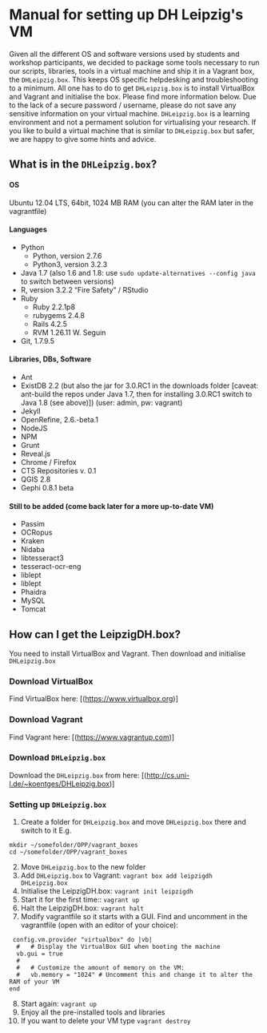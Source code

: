 # Manual for setting up DH Leipzig's VM 

Given all the different OS and software versions used by students and workshop participants, we decided to package some tools necessary to run our scripts, libraries, tools in a virtual machine and ship it in a Vagrant box, the `DHLeipzig.box`. This keeps OS specific helpdesking and troubleshooting to a minimum. All one has to do to get `DHLeipzig.box` is to install VirtualBox and Vagrant and initialise the box. Please find more information below. Due to the lack of a secure password / username, please do not save any sensitive information on your virtual machine. `DHLeipzig.box` is a learning environment and not a permament solution for virtualising your research. If you like to build a virtual machine that is similar to `DHLeipzig.box` but safer, we are happy to give some hints and advice.

## What is in the `DHLeipzig.box`?

#### OS

Ubuntu 12.04 LTS, 64bit, 1024 MB RAM (you can alter the RAM later in the vagrantfile)

#### Languages

- Python
  - Python, version 2.7.6
  - Python3, version 3.2.3
- Java 1.7 (also 1.6 and 1.8: use `sudo update-alternatives --config java` to switch between versions)
- R, version 3.2.2 “Fire Safety” / RStudio
- Ruby
  - Ruby 2.2.1p8
  - rubygems 2.4.8
  - Rails 4.2.5
  - RVM 1.26.11 W. Seguin
- Git, 1.7.9.5

#### Libraries, DBs, Software

- Ant
- ExistDB 2.2 (but also the jar for 3.0.RC1 in the downloads folder [caveat: ant-build the repos under Java 1.7, then for installing 3.0.RC1 switch to Java 1.8 (see above)]) (user: admin, pw: vagrant)
- Jekyll
- OpenRefine, 2.6.-beta.1
- NodeJS
- NPM
- Grunt
- Reveal.js
- Chrome / Firefox
- CTS Repositories v. 0.1
- QGIS 2.8
- Gephi 0.8.1 beta

#### Still to be added (come back later for a more up-to-date VM)

- Passim
- OCRopus
- Kraken
- Nidaba
- libtesseract3
- tesseract-ocr-eng
- liblept
- liblept
- Phaidra
- MySQL
- Tomcat

## How can I get the LeipzigDH.box?

You need to install VirtualBox and Vagrant. Then download and initialise `DHLeipzig.box`

### Download VirtualBox

Find VirtualBox here: [(https://www.virtualbox.org)]

### Download Vagrant

Find Vagrant here: [(https://www.vagrantup.com)]

### Download `DHLeipzig.box`

Download the `DHLeipzig.box` from here: [(http://cs.uni-l.de/~koentges/DHLeipzig.box)]

### Setting up `DHLeipzig.box`

1. Create a folder for `DHLeipzig.box` and move `DHLeipzig.box` there and switch to it
E.g. 
```
mkdir ~/somefolder/OPP/vagrant_boxes
cd ~/somefolder/OPP/vagrant_boxes
```
2. Move `DHLeipzig.box` to the new folder
3. Add `DHLeipzig.box` to Vagrant: `vagrant box add leipzigdh DHLeipzig.box`
4. Initialise the LeipzigDH.box: `vagrant init leipzigdh`
5. Start it for the first time:: `vagrant up`
6. Halt the LeipzigDH.box: `vagrant halt`
7. Modify vagrantfile so it starts with a GUI. Find and uncomment in the vagrantfile (open with an editor of your choice):
```
 config.vm.provider "virtualbox" do |vb|
  #   # Display the VirtualBox GUI when booting the machine
  vb.gui = true
  #
  #   # Customize the amount of memory on the VM:
  #   vb.memory = "1024" # Uncomment this and change it to alter the RAM of your VM
end
```
8. Start again: `vagrant up` 
9. Enjoy all the pre-installed tools and libraries
10. If you want to delete your VM type `vagrant destroy`


